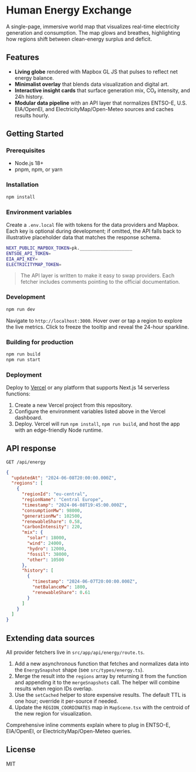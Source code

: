 # Human Energy Exchange

A single-page, immersive world map that visualizes real-time electricity generation and consumption. The map glows and breathes, highlighting how regions shift between clean-energy surplus and deficit.

## Features

- **Living globe** rendered with Mapbox GL JS that pulses to reflect net energy balance.
- **Minimalist overlay** that blends data visualization and digital art.
- **Interactive insight cards** that surface generation mix, CO₂ intensity, and 24h history.
- **Modular data pipeline** with an API layer that normalizes ENTSO-E, U.S. EIA/OpenEI, and ElectricityMap/Open-Meteo sources and caches results hourly.

## Getting Started

### Prerequisites

- Node.js 18+
- pnpm, npm, or yarn

### Installation

```bash
npm install
```

### Environment variables

Create a `.env.local` file with tokens for the data providers and Mapbox. Each key is optional during development; if omitted, the API falls back to illustrative placeholder data that matches the response schema.

```bash
NEXT_PUBLIC_MAPBOX_TOKEN=pk.____________________
ENTSOE_API_TOKEN=
EIA_API_KEY=
ELECTRICITYMAP_TOKEN=
```

> The API layer is written to make it easy to swap providers. Each fetcher includes comments pointing to the official documentation.

### Development

```bash
npm run dev
```

Navigate to `http://localhost:3000`. Hover over or tap a region to explore the live metrics. Click to freeze the tooltip and reveal the 24-hour sparkline.

### Building for production

```bash
npm run build
npm run start
```

### Deployment

Deploy to [Vercel](https://vercel.com/) or any platform that supports Next.js 14 serverless functions:

1. Create a new Vercel project from this repository.
2. Configure the environment variables listed above in the Vercel dashboard.
3. Deploy. Vercel will run `npm install`, `npm run build`, and host the app with an edge-friendly Node runtime.

## API response

`GET /api/energy`

```json
{
  "updatedAt": "2024-06-08T20:00:00.000Z",
  "regions": [
    {
      "regionId": "eu-central",
      "regionName": "Central Europe",
      "timestamp": "2024-06-08T19:45:00.000Z",
      "consumptionMw": 98000,
      "generationMw": 102500,
      "renewableShare": 0.58,
      "carbonIntensity": 220,
      "mix": {
        "solar": 18000,
        "wind": 24000,
        "hydro": 12000,
        "fossil": 38000,
        "other": 10500
      },
      "history": [
        {
          "timestamp": "2024-06-07T20:00:00.000Z",
          "netBalanceMw": 1800,
          "renewableShare": 0.61
        }
      ]
    }
  ]
}
```

## Extending data sources

All provider fetchers live in `src/app/api/energy/route.ts`.

1. Add a new asynchronous function that fetches and normalizes data into the `EnergySnapshot` shape (see `src/types/energy.ts`).
2. Merge the result into the `regions` array by returning it from the function and appending it to the `mergeSnapshots` call. The helper will combine results when region IDs overlap.
3. Use the `setCached` helper to store expensive results. The default TTL is one hour; override it per-source if needed.
4. Update the `REGION_COORDINATES` map in `MapScene.tsx` with the centroid of the new region for visualization.

Comprehensive inline comments explain where to plug in ENTSO-E, EIA/OpenEI, or ElectricityMap/Open-Meteo queries.

## License

MIT
